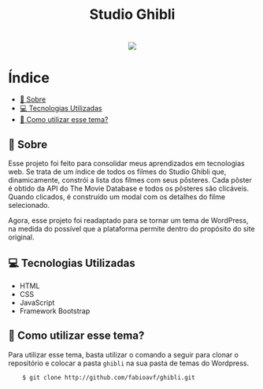<h1 align="center">
    Studio Ghibli
</h1>

<h1 align="center">
    <img src="./assets/img/site.gif">
</h1>

# Índice <!-- omit in toc -->

- [🧾 Sobre](#-sobre)
- [💻 Tecnologias Utilizadas](#-tecnologias-utilizadas)
- [📁 Como utilizar esse tema?](#-como-utilizar-esse-tema)

## 🧾 Sobre

Esse projeto foi feito para consolidar meus aprendizados em tecnologias web. Se trata de um índice de todos os filmes do Studio Ghibli que, dinamicamente, constrói a lista dos filmes com seus pôsteres. Cada pôster é obtido da API do The Movie Database e todos os pôsteres são clicáveis. Quando clicados, é construído um modal com os detalhes do filme selecionado.

Agora, esse projeto foi readaptado para se tornar um tema de WordPress, na medida do possível que a plataforma permite dentro do propósito do site original.

## 💻 Tecnologias Utilizadas

- HTML
- CSS
- JavaScript
- Framework Bootstrap

## 📁 Como utilizar esse tema?

Para utilizar esse tema, basta utilizar o comando a seguir para clonar o repositório e colocar a pasta `ghibli` na sua pasta de temas do Wordpress.

```bash
    $ git clone http://github.com/fabioavf/ghibli.git
```